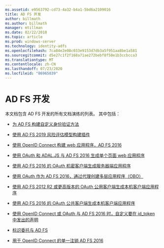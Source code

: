 ```yaml
---
ms.assetid: e9563792-cd73-4a32-b4a1-5bd6a2109016
title: AD FS 开发
author: billmath
ms.author: billmath
manager: mtillman
ms.date: 02/22/2018
ms.topic: article
ms.prod: windows-server
ms.technology: identity-adfs
ms.openlocfilehash: 7ca84e2e08c033e9153d7db3a5f951aa8be1a581
ms.sourcegitcommit: d5e27c1f2f168a71ae272bebf8f50e1b3ccbcca3
ms.translationtype: MT
ms.contentlocale: zh-CN
ms.lasthandoff: 07/23/2020
ms.locfileid: "86965039"
---
```

# <a name="ad-fs-development"></a>AD FS 开发


本文档包含 AD FS 开发的所有文档演练的列表。 其中包括：  
  
 
- [为 AD FS 构建自定义身份验证方法](../ad-fs/development/ad-fs-build-custom-auth-method.md)

- [使用 AD FS 2019 风险评估模型构建插件](../ad-fs/development/ad-fs-risk-assessment-model.md)
  
- [使用 OpenID Connect 构建 web 应用程序，AD FS 2016](../ad-fs/development/Enabling-OpenId-Connect-with-AD-FS.md)  

- [使用 OAuth 和 ADAL.JS 与 AD FS 2016 生成单个页面 web 应用程序](../ad-fs/development/Single-Page-Application-with-AD-FS.md)
  
- [使用 AD FS 2016 的 OAuth 机密客户端生成服务器端应用程序](./development/enabling-oauth-confidential-clients-with-ad-fs.md)

- [使用 OAuth 作为 AD FS 2016，通过代理创建多层应用程序（OBO）](./development/ad-fs-on-behalf-of-authentication-in-windows-server.md) 

- [使用 AD FS 2012 R2 或更高版本的 OAuth 公用客户端生成本机客户端应用程序](/previous-versions/adfs-windows-server-2012R2/dn633593(v=msdn.10))

- [使用 AD FS 2016 的 OAuth 公共客户端生成本机客户端应用程序](../ad-fs/development/native-client-with-ad-fs.md)

- [使用 OpenID Connect 或 OAuth 与 AD FS 2016 时，自定义要在 id_token 中发出的声明](./development/custom-id-tokens-in-ad-fs.md)

- [标识委托与 AD FS](../ad-fs/development/ad-fs-identity-delegation.md)

- [用于 OpenID Connect 的单一注销 AD FS 2016](../ad-fs/development/ad-fs-logout-openid-connect.md)
